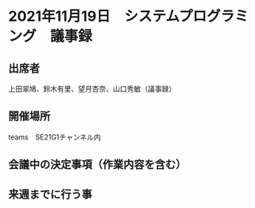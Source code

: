 # 2021年11月19日　システムプログラミング　議事録

## 出席者
上田翠鳩、鈴木有里、望月杏奈、山口秀敏（議事録）

## 開催場所
teams　SE21G1チャンネル内

## 会議中の決定事項（作業内容を含む）


## 来週までに行う事

